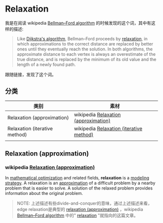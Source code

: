 # Relaxation 

我是在阅读 wikipedia [Bellman–Ford algorithm](https://en.wikipedia.org/wiki/Bellman%E2%80%93Ford_algorithm) 的时候发现的这个词，其中有这样的描述:

> Like [Dijkstra's algorithm](https://en.wikipedia.org/wiki/Dijkstra's_algorithm), Bellman–Ford proceeds by [relaxation](https://en.wikipedia.org/wiki/Relaxation_(approximation)), in which approximations to the correct distance are replaced by better ones until they eventually reach the solution. In both algorithms, the approximate distance to each vertex is always an overestimate of the true distance, and is replaced by the minimum of its old value and the length of a newly found path. 

跟随链接，发现了这个词。





## 分类

| 类别                          | 素材                                                         |
| ----------------------------- | ------------------------------------------------------------ |
| Relaxation (approximation)    | wikipedia [Relaxation (approximation)](https://en.wikipedia.org/wiki/Relaxation_(approximation)) |
| Relaxation (iterative method) | wikipedia [Relaxation (iterative method)](https://en.wikipedia.org/wiki/Relaxation_(iterative_method)) |
|                               |                                                              |



## Relaxation (approximation)

### wikipedia [Relaxation (approximation)](https://en.wikipedia.org/wiki/Relaxation_(approximation))

In [mathematical optimization](https://en.wikipedia.org/wiki/Mathematical_optimization) and related fields, **relaxation** is a [modeling strategy](https://en.wikipedia.org/wiki/Mathematical_model). A relaxation is an [approximation](https://en.wikipedia.org/wiki/Approximation) of a difficult problem by a nearby problem that is easier to solve. A solution of the relaxed problem provides information about the original problem.

> NOTE: 上述描述有些divide-and-conquer的意味，通过上述描述来看，edge relaxation是典型的 [relaxation (approximation)](https://en.wikipedia.org/wiki/Relaxation_(approximation)) ，wikipedia [Bellman–Ford algorithm](https://en.wikipedia.org/wiki/Bellman%E2%80%93Ford_algorithm) 中的" [relaxation](https://en.wikipedia.org/wiki/Relaxation_(approximation)) "就指向的这篇文章。

